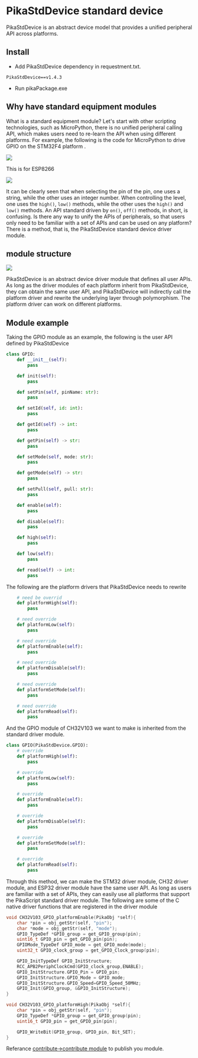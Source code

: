 # PikaStdDevice standard device

PikaStdDevice is an abstract device model that provides a unified peripheral API across platforms.
## Install

- Add PikaStdDevice dependency in requestment.txt.
````
PikaStdDevice==v1.4.3
````

- Run pikaPackage.exe
## Why have standard equipment modules
What is a standard equipment module? Let's start with other scripting technologies, such as MicroPython, there is no unified peripheral calling API, which makes users need to re-learn the API when using different platforms. For example, the following is the code for MicroPython to drive GPIO on the STM32F4 platform .

![](assets/1638495380966-02a52d33-9986-401c-a7e1-136ce71ad53e.webp)

This is for ESP8266

![](assets/1638495381179-e6afcca5-7f32-4a2f-a531-10f6b106db15.webp)

It can be clearly seen that when selecting the pin of the pin, one uses a string, while the other uses an integer number. When controlling the level, one uses the `high()`, `low()` methods, while the other uses the `high()` and `low()` methods. An API standard driven by `on()`, `off()` methods, in short, is confusing.
Is there any way to unify the APIs of peripherals, so that users only need to be familiar with a set of APIs and can be used on any platform?
There is a method, that is, the PikaStdDevice standard device driver module.

## module structure

![](https://user-images.githubusercontent.com/88232613/171090021-2c5667b2-4656-4e44-9ade-f869e047007e.png)

PikaStdDevice is an abstract device driver module that defines all user APIs. As long as the driver modules of each platform inherit from PikaStdDevice, they can obtain the same user API, and PikaStdDevice will indirectly call the platform driver and rewrite the underlying layer through polymorphism. The platform driver can work on different platforms.

## Module example

Taking the GPIO module as an example, the following is the user API defined by PikaStdDevice

``` python
class GPIO:
    def __init__(self):
        pass

    def init(self):
        pass

    def setPin(self, pinName: str):
        pass

    def setId(self, id: int):
        pass

    def getId(self) -> int:
        pass

    def getPin(self) -> str:
        pass

    def setMode(self, mode: str):
        pass

    def getMode(self) -> str:
        pass

    def setPull(self, pull: str):
        pass

    def enable(self):
        pass

    def disable(self):
        pass

    def high(self):
        pass

    def low(self):
        pass

    def read(self) -> int:
        pass

````



The following are the platform drivers that PikaStdDevice needs to rewrite

``` python
    # need be overrid
    def platformHigh(self):
        pass

    # need override
    def platformLow(self):
        pass

    # need override
    def platformEnable(self):
        pass

    # need override
    def platformDisable(self):
        pass

    # need override
    def platformSetMode(self):
        pass

    # need override
    def platformRead(self):
        pass
````

And the GPIO module of CH32V103 we want to make is inherited from the standard driver module.

``` python
class GPIO(PikaStdDevice.GPIO):
    # override
    def platformHigh(self):
        pass

    # override
    def platformLow(self):
        pass

    # override
    def platformEnable(self):
        pass

    # override
    def platformDisable(self):
        pass

    # override
    def platformSetMode(self):
        pass

    # override
    def platformRead(self):
        pass
````

Through this method, we can make the STM32 driver module, CH32 driver module, and ESP32 driver module have the same user API. As long as users are familiar with a set of APIs, they can easily use all platforms that support the PikaScript standard driver module.
The following are some of the C native driver functions that are registered in the driver module

```` C
void CH32V103_GPIO_platformEnable(PikaObj *self){
    char *pin = obj_getStr(self, "pin");
    char *mode = obj_getStr(self, "mode");
    GPIO_TypeDef *GPIO_group = get_GPIO_group(pin);
    uint16_t GPIO_pin = get_GPIO_pin(pin);
    GPIOMode_TypeDef GPIO_mode = get_GPIO_mode(mode);
    uint32_t GPIO_clock_group = get_GPIO_Clock_group(pin);

    GPIO_InitTypeDef GPIO_InitStructure;
    RCC_APB2PeriphClockCmd(GPIO_clock_group,ENABLE);
    GPIO_InitStructure.GPIO_Pin = GPIO_pin;
    GPIO_InitStructure.GPIO_Mode = GPIO_mode;
    GPIO_InitStructure.GPIO_Speed=GPIO_Speed_50MHz;
    GPIO_Init(GPIO_group, &GPIO_InitStructure);
}

void CH32V103_GPIO_platformHigh(PikaObj *self){
    char *pin = obj_getStr(self, "pin");
    GPIO_TypeDef *GPIO_group = get_GPIO_group(pin);
    uint16_t GPIO_pin = get_GPIO_pin(pin);

    GPIO_WriteBit(GPIO_group, GPIO_pin, Bit_SET);
}
````

Referance [contribute->contribute module](https://pikadoc.readthedocs.io/en/latest/%E5%A6%82%E4%BD%95%E8%B4%A1%E7%8C%AE%20PikaScript%20%E6%A8%A1%E5%9D%97.html) to publish you module.
